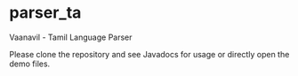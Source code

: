# parser_ta
Vaanavil - Tamil Language Parser

Please clone the repository and see Javadocs for usage or directly open the demo files.
